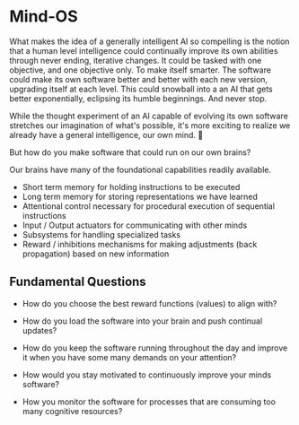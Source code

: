 # Mind-OS 

What makes the idea of a generally intelligent AI so compelling is the notion that a human level intelligence could continually improve its own abilities through never ending, iterative changes. It could be tasked with one objective, and one objective only. To make itself smarter. The software could make its own software better and better with each new version, upgrading itself at each level. This could snowball into a an AI that gets better exponentially, eclipsing its humble beginnings. And never stop.

While the thought experiment of an AI capable of evolving its own software stretches our imagination of what's possible, it's more exciting to realize we already have a general intelligence, our own mind. 🧠

But how do you make software that could run on our own brains?

Our brains have many of the foundational capabilities readily available.
- Short term memory for holding instructions to be executed
- Long term memory for storing representations we have learned
- Attentional control necessary for procedural execution of sequential instructions
- Input / Output actuators for communicating with other minds
- Subsystems for handling specialized tasks
- Reward / inhibitions mechanisms for making adjustments (back propagation) based on new information

## Fundamental Questions

- How do you choose the best reward functions (values) to align with?

- How do you load the software into your brain and push continual updates?

- How do you keep the software running throughout the day and improve it when you have some many demands on your attention?

- How would you stay motivated to continuously improve your minds software?

- How you monitor the software for processes that are consuming too many cognitive resources?
